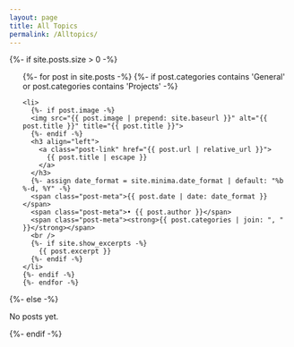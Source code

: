 ```yaml
---
layout: page
title: All Topics
permalink: /Alltopics/
---
```


{%- if site.posts.size > 0 -%}
  <!-- <h2 class="post-list-heading">{{ page.list_title | default: "Posts" }}</h2> -->
  <ul class="post-list">
    {%- for post in site.posts -%}
    {%- if post.categories contains 'General'
    or post.categories contains 'Projects'
    -%}

    <li>
      {%- if post.image -%}
      <img src="{{ post.image | prepend: site.baseurl }}" alt="{{ post.title }}" title="{{ post.title }}">
      {%- endif -%}
      <h3 align="left">
        <a class="post-link" href="{{ post.url | relative_url }}">
          {{ post.title | escape }}
        </a>
      </h3>
      {%- assign date_format = site.minima.date_format | default: "%b %-d, %Y" -%}
      <span class="post-meta">{{ post.date | date: date_format }}</span>
      <span class="post-meta">• {{ post.author }}</span>
      <span class="post-meta"><strong>{{ post.categories | join: ", " }}</strong></span>
      <br />
      {%- if site.show_excerpts -%}
        {{ post.excerpt }}
      {%- endif -%}
    </li>
    {%- endif -%}
    {%- endfor -%}
  </ul>
  {%- else -%}
  <p>No posts yet.</p>
  {%- endif -%}
